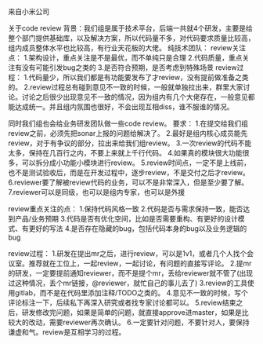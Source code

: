 来自小米公司

关于code review
背景：我们组是属于技术平台，后端一共就4个研发，主要是给整个部门提供基础库，以及解决方案，所以代码量不多，对代码要求质量比较高，组内成员整体水平也比较高，有行业天花板的大佬。
纯技术团队：
review关注点：
1.架构设计，重点关注是不是最优，而不单纯只是合理
2.代码质量，重点关注有没有可能引发bug之类的
3.是否符合预期，是否考虑到特殊场景
review过程：
1.代码量少，所以我们都是有功能要发布了才review，没有提前做准备之类的。
2.review过程总有碰到意见不一致的时候，一般就单独拉出来，群里大家讨论。讨论之后很少出现意见不一致的情况，因为组内有几个大佬存在，一般意见都能达成统一。并且组内氛围也很好，不会出现互相diss，谁不服谁的情况。


同时我们组也会给业务研发团队做一些code review。
要求：
1.在提交给我们组review之前，必须先把sonar上报的问题给解决了。
2.最好是组内核心成员能先review，对于有争议的部分，拉出来给我们组review。
3.一次review的代码不能太多，保持在几百行之内，不要上来就上千行代码。
4.如果真的模块很大功能很多，可以拆分成小功能小模块进行review。
5.review时间点，一定不是上线前，也不是测试验收后，而是在开发过程中，逐步review，不是交付之后才review。
6.reviewer要了解被review代码的业务，可以不是非常深入，但是至少要了解。
7.reviewer可以是同级，也可以是组内专家，也可以是外援

review重点关注的点：
1.保持代码风格一致
2.代码是否与需求保持一致，能否达到产品/业务预期
3.代码是否有优化空间，比如是否需要重构、有更好的设计模式、有更好的写法
4.是否存在隐藏的bug，包括代码本身的bug以及业务逻辑的bug

review过程：
1.研发在提出mr之后，进行review，可以是1v1，或者几个人找个会议室。推荐就在工位上，一起review，一起讨论，有问题的直接写评论。
2.提mr的研发，一定要提前通知reviewer，而不是提个mr，丢给reviewer就不管了(出现过这种情况，丢个mr链接，@reviewer，就忙自己的事儿去了)
3.review的工具使用gitlab，而不是在代码里添加注释/TODO之类的。
4.意见不一致的时候，写个评论标注一下，后续私下再深入研究或者找专家讨论都可以。
5.review结束之后，研发修改完问题，如果是简单的问题，就直接approve进master，如果是比较大的改动，需要reviewer再次确认。
6.一定要针对问题，不要针对人，要保持谦虚和气。review是互相学习的过程。